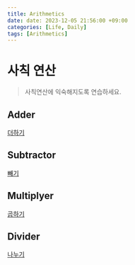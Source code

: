 ```yaml
---
title: Arithmetics
date: date: 2023-12-05 21:56:00 +09:00
categories: [Life, Daily]
tags: [Arithmetics]
---
```


# 사칙 연산
> 사칙연산에 익숙해지도록 연습하세요.

## Adder

  [더하기](https://fighting58.github.io/projects/Arithmetics/adder.html)

## Subtractor

  [빼기](https://fighting58.github.io/projects/Arithmetics/subtractor.html)

## Multiplyer

  [곱하기](https://fighting58.github.io/projects/Arithmetics/multiplyer.html)

## Divider

  [나누기](https://fighting58.github.io/projects/Arithmetics/divider.html)
